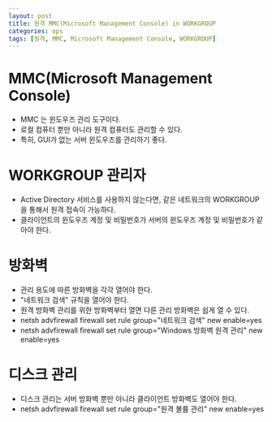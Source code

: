 ```yaml
---
layout: post
title: 원격 MMC(Microsoft Management Console) in WORKGROUP
categories: ops
tags: [원격, MMC, Microsoft Management Console, WORKGROUP]
---
```


# MMC(Microsoft Management Console)
 - MMC 는 윈도우즈 관리 도구이다.
 - 로컬 컴퓨터 뿐만 아니라 원격 컴퓨터도 관리할 수 있다.
 - 특히, GUI가 없는 서버 윈도우즈를 관리하기 좋다.
 
# WORKGROUP 관리자
 - Active Directory 서비스를 사용하지 않는다면, 같은 네트워크의 WORKGROUP 을 통해서 원격 접속이 가능하다.
 - 클라이언트의 윈도우즈 계정 및 비밀번호가 서버의 윈도우즈 계정 및 비밀번호가 같아야 한다.
 
# 방화벽
 - 관리 용도에 따른 방화벽을 각각 열어야 한다.
 - "네트워크 검색" 규칙을 열어야 한다.
 - 원격 방화벽 관리를 위한 방화벽부터 열면 다른 관리 방화벽은 쉽게 열 수 있다.
 - netsh advfirewall firewall set rule group="네트워크 검색" new enable=yes
 - netsh advfirewall firewall set rule group="Windows 방화벽 원격 관리" new enable=yes
 
# 디스크 관리
 - 디스크 관리는 서버 방화벽 뿐만 아니라 클라이언트 방화벽도 열어야 한다.
 - netsh advfirewall firewall set rule group="원격 볼륨 관리" new enable=yes
